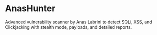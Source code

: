 # AnasHunter
Advanced vulnerability scanner by Anas Labrini to detect SQLi, XSS, and Clickjacking with stealth mode, payloads, and detailed reports.
